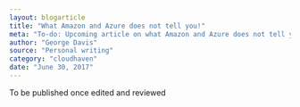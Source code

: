 ```yaml
---
layout: blogarticle
title: "What Amazon and Azure does not tell you!"
meta: "To-do: Upcoming article on what Amazon and Azure does not tell you."
author: "George Davis"  
source: "Personal writing"
category: "cloudhaven"
date: "June 30, 2017"
---
```


To be published once edited and reviewed